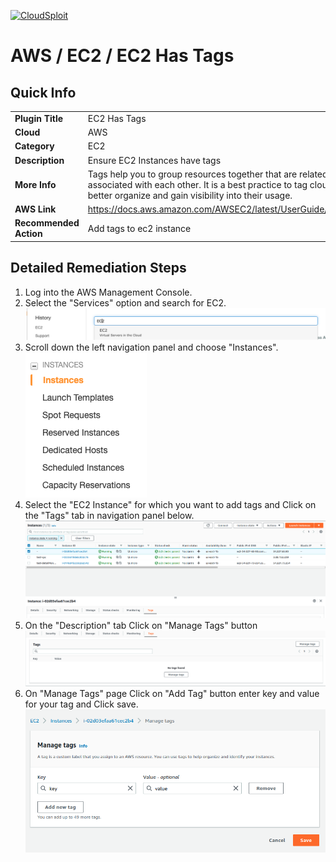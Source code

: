 [![CloudSploit](https://cloudsploit.com/img/logo-new-big-text-100.png "CloudSploit")](https://cloudsploit.com)

# AWS / EC2 / EC2 Has Tags

## Quick Info

| | |
|-|-|
| **Plugin Title** | EC2 Has Tags |
| **Cloud** | AWS |
| **Category** | EC2 |
| **Description** | Ensure EC2 Instances have tags |
| **More Info** | Tags help you to group resources together that are related to or associated with each other. It is a best practice to tag cloud resources to better organize and gain visibility into their usage. |
| **AWS Link** | https://docs.aws.amazon.com/AWSEC2/latest/UserGuide/Using_Tags.html |
| **Recommended Action** | Add tags to ec2 instance |

## Detailed Remediation Steps
1. Log into the AWS Management Console.
2. Select the "Services" option and search for EC2. </br> <img src="/resources/aws/ec2/ec2-has-tags/step2.png"/>
3. Scroll down the left navigation panel and choose "Instances". </br>  <img src="/resources/aws/ec2/ec2-has-tags/step3.png"/>
4. Select the "EC2 Instance" for which you want to add tags and Click on the "Tags" tab in navigation panel below. </br> <img src="/resources/aws/ec2/ec2-has-tags/step4.png"/>
5. On the "Description" tab Click on "Manage Tags" button </br> <img src="/resources/aws/ec2/ec2-has-tags/step5.png"/>
6. On "Manage Tags" page Click on "Add Tag" button enter key and value for your tag and Click save.</br> <img src="/resources/aws/ec2/ec2-has-tags/step6.png"/>


